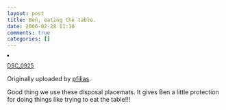 ```yaml
---
layout: post
title: Ben, eating the table.
date: 2006-02-28 11:10
comments: true
categories: []
---
```

<a title="photo sharing" href="http://www.flickr.com/photos/pfilias/105392248/"><img style="border: 2px solid #000000;" src="http://static.flickr.com/50/105392248_48cf5668bc_m.jpg" alt="" /></a>

<span style="font-size: 0.9em; margin-top: 0px;">
<a href="http://www.flickr.com/photos/pfilias/105392248/">DSC_0925</a></span>

Originally uploaded by <a href="http://www.flickr.com/people/pfilias/">pfilias</a>.

Good thing we use these disposal placemats. It gives Ben a little protection for doing things like trying to eat the table!!!
